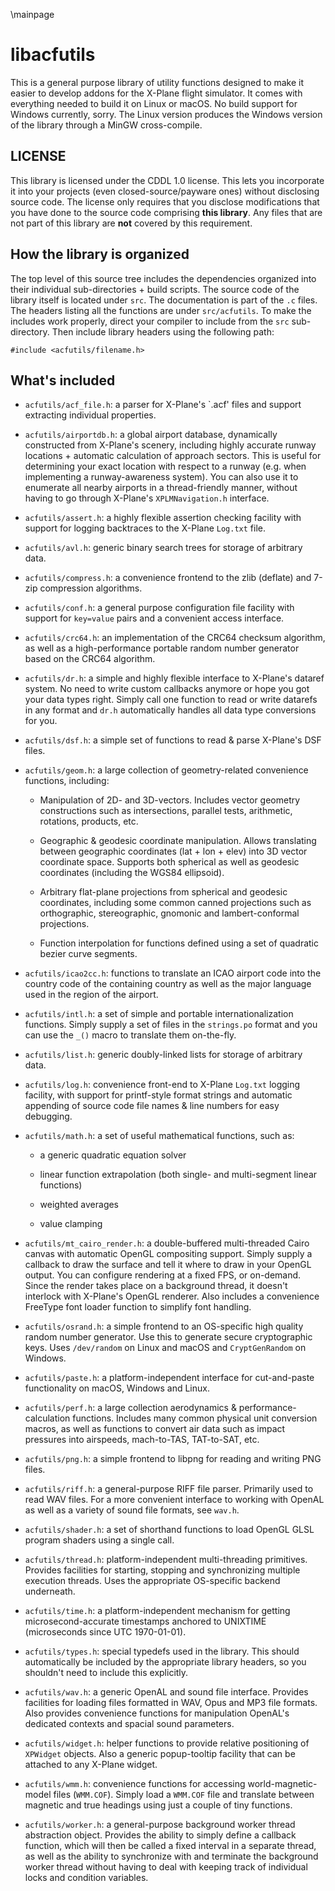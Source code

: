 \mainpage

# libacfutils

This is a general purpose library of utility functions designed to make
it easier to develop addons for the X-Plane flight simulator. It comes
with everything needed to build it on Linux or macOS. No build support
for Windows currently, sorry. The Linux version produces the Windows
version of the library through a MinGW cross-compile.

## LICENSE

This library is licensed under the CDDL 1.0 license. This lets you
incorporate it into your projects (even closed-source/payware ones)
without disclosing source code. The license only requires that you
disclose modifications that you have done to the source code comprising
**this library**. Any files that are not part of this library are **not**
covered by this requirement.

## How the library is organized

The top level of this source tree includes the dependencies organized
into their individual sub-directories + build scripts. The source code of
the library itself is located under `src`. The documentation is part of
the `.c` files. The headers listing all the functions are under
`src/acfutils`. To make the includes work properly, direct your compiler
to include from the `src` sub-directory. Then include library headers
using the following path:

```
#include <acfutils/filename.h>
```

## What's included

* `acfutils/acf_file.h`: a parser for X-Plane's `.acf' files and support
extracting individual properties.

* `acfutils/airportdb.h`: a global airport database, dynamically
constructed from X-Plane's scenery, including highly accurate runway
locations + automatic calculation of approach sectors. This is useful
for determining your exact location with respect to a runway (e.g. when
implementing a runway-awareness system). You can also use it to enumerate
all nearby airports in a thread-friendly manner, without having to go
through X-Plane's `XPLMNavigation.h` interface.

* `acfutils/assert.h`: a highly flexible assertion checking facility with
support for logging backtraces to the X-Plane `Log.txt` file.

* `acfutils/avl.h`: generic binary search trees for storage of arbitrary
data.

* `acfutils/compress.h`: a convenience frontend to the zlib (deflate) and
7-zip compression algorithms.

* `acfutils/conf.h`: a general purpose configuration file facility with
support for `key=value` pairs and a convenient access interface.

* `acfutils/crc64.h`: an implementation of the CRC64 checksum algorithm,
as well as a high-performance portable random number generator based on
the CRC64 algorithm.

* `acfutils/dr.h`: a simple and highly flexible interface to X-Plane's
dataref system. No need to write custom callbacks anymore or hope you got
your data types right. Simply call one function to read or write datarefs
in any format and `dr.h` automatically handles all data type conversions
for you.

* `acfutils/dsf.h`: a simple set of functions to read & parse X-Plane's
DSF files.

* `acfutils/geom.h`: a large collection of geometry-related convenience
functions, including:

  * Manipulation of 2D- and 3D-vectors. Includes vector geometry
  constructions such as intersections, parallel tests, arithmetic,
  rotations, products, etc.

  * Geographic & geodesic coordinate manipulation. Allows translating
  between geographic coordinates (lat + lon + elev) into 3D vector
  coordinate space. Supports both spherical as well as geodesic coordinates
  (including the WGS84 ellipsoid).

  * Arbitrary flat-plane projections from spherical and geodesic
  coordinates, including some common canned projections such as orthographic,
  stereographic, gnomonic and lambert-conformal projections.

  * Function interpolation for functions defined using a set of quadratic
  bezier curve segments.

* `acfutils/icao2cc.h`: functions to translate an ICAO airport code into
the country code of the containing country as well as the major language
used in the region of the airport.

* `acfutils/intl.h`: a set of simple and portable internationalization
functions. Simply supply a set of files in the `strings.po` format and
you can use the `_()` macro to translate them on-the-fly.

* `acfutils/list.h`: generic doubly-linked lists for storage of arbitrary
data.

* `acfutils/log.h`: convenience front-end to X-Plane `Log.txt` logging
facility, with support for printf-style format strings and automatic
appending of source code file names & line numbers for easy debugging.

* `acfutils/math.h`: a set of useful mathematical functions, such as:

  * a generic quadratic equation solver

  * linear function extrapolation (both single- and multi-segment linear
  functions)

  * weighted averages

  * value clamping

* `acfutils/mt_cairo_render.h`: a double-buffered multi-threaded Cairo
canvas with automatic OpenGL compositing support. Simply supply a
callback to draw the surface and tell it where to draw in your OpenGL
output. You can configure rendering at a fixed FPS, or on-demand. Since
the render takes place on a background thread, it doesn't interlock with
X-Plane's OpenGL renderer. Also includes a convenience FreeType font
loader function to simplify font handling.

* `acfutils/osrand.h`: a simple frontend to an OS-specific high quality
random number generator. Use this to generate secure cryptographic keys.
Uses `/dev/random` on Linux and macOS and `CryptGenRandom` on Windows.

* `acfutils/paste.h`: a platform-independent interface for cut-and-paste
functionality on macOS, Windows and Linux.

* `acfutils/perf.h`: a large collection aerodynamics &
performance-calculation functions. Includes many common physical unit
conversion macros, as well as functions to convert air data such as
impact pressures into airspeeds, mach-to-TAS, TAT-to-SAT, etc.

* `acfutils/png.h`: a simple frontend to libpng for reading and writing
PNG files.

* `acfutils/riff.h`: a general-purpose RIFF file parser. Primarily used
to read WAV files. For a more convenient interface to working with OpenAL
as well as a variety of sound file formats, see `wav.h`.

* `acfutils/shader.h`: a set of shorthand functions to load OpenGL GLSL
program shaders using a single call.

* `acfutils/thread.h`: platform-independent multi-threading primitives.
Provides facilities for starting, stopping and synchronizing multiple
execution threads. Uses the appropriate OS-specific backend underneath.

* `acfutils/time.h`: a platform-independent mechanism for getting
microsecond-accurate timestamps anchored to UNIXTIME (microseconds since
UTC 1970-01-01).

* `acfutils/types.h`: special typedefs used in the library. This should
automatically be included by the appropriate library headers, so you
shouldn't need to include this explicitly.

* `acfutils/wav.h`: a generic OpenAL and sound file interface. Provides
facilities for loading files formatted in WAV, Opus and MP3 file formats.
Also provides convenience functions for manipulation OpenAL's dedicated
contexts and spacial sound parameters.

* `acfutils/widget.h`: helper functions to provide relative positioning
of `XPWidget` objects. Also a generic popup-tooltip facility that can be
attached to any X-Plane widget.

* `acfutils/wmm.h`: convenience functions for accessing
world-magnetic-model files (`WMM.COF`). Simply load a `WMM.COF` file and
translate between magnetic and true headings using just a couple of tiny
functions.

* `acfutils/worker.h`: a general-purpose background worker thread
abstraction object. Provides the ability to simply define a callback
function, which will then be called a fixed interval in a separate
thread, as well as the ability to synchronize with and terminate the
background worker thread without having to deal with keeping track of
individual locks and condition variables.
